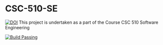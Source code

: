 # CSC-510-SE
[![DOI](https://zenodo.org/badge/DOI/10.5281/zenodo.7029799.svg)](https://doi.org/10.5281/zenodo.7029799)
This project is undertaken as a part of the Course CSC 510 Software Engineering

[![Build Passing](https://github.com/Sneha1b/CSC-510-SE/actions/workflows/maven.yml/badge.svg)](https://github.com/Sneha1b/CSC-510-SE/actions/workflows/maven.yml)

